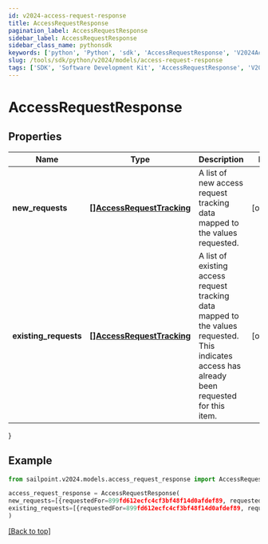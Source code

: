 ```yaml
---
id: v2024-access-request-response
title: AccessRequestResponse
pagination_label: AccessRequestResponse
sidebar_label: AccessRequestResponse
sidebar_class_name: pythonsdk
keywords: ['python', 'Python', 'sdk', 'AccessRequestResponse', 'V2024AccessRequestResponse'] 
slug: /tools/sdk/python/v2024/models/access-request-response
tags: ['SDK', 'Software Development Kit', 'AccessRequestResponse', 'V2024AccessRequestResponse']
---
```


# AccessRequestResponse


## Properties

Name | Type | Description | Notes
------------ | ------------- | ------------- | -------------
**new_requests** | [**[]AccessRequestTracking**](access-request-tracking) | A list of new access request tracking data mapped to the values requested. | [optional] 
**existing_requests** | [**[]AccessRequestTracking**](access-request-tracking) | A list of existing access request tracking data mapped to the values requested.  This indicates access has already been requested for this item. | [optional] 
}

## Example

```python
from sailpoint.v2024.models.access_request_response import AccessRequestResponse

access_request_response = AccessRequestResponse(
new_requests=[{requestedFor=899fd612ecfc4cf3bf48f14d0afdef89, requestedItemsDetails=[{type=ENTITLEMENT, id=779c6fd7171540bba1184e5946112c28}], attributesHash=-1928438224, accessRequestIds=[5d3118c518a44ec7805450d53479ccdb]}],
existing_requests=[{requestedFor=899fd612ecfc4cf3bf48f14d0afdef89, requestedItemsDetails=[{type=ROLE, id=779c6fd7171540bbc1184e5946112c28}], attributesHash=2843118224, accessRequestIds=[5d3118c518a44ec7805450d53479ccdc]}]
)

```
[[Back to top]](#) 

